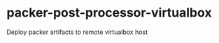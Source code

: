 packer-post-processor-virtualbox
================================

Deploy packer artifacts to remote virtualbox host
